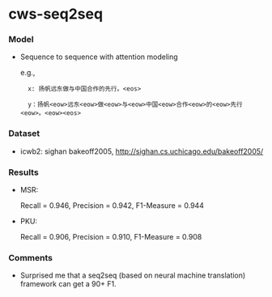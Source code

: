 # cws-seq2seq

### Model
- Sequence to sequence with attention modeling
  
  e.g., 
  
        x: 扬帆远东做与中国合作的先行。<eos>
        
        y：扬帆<eow>远东<eow>做<eow>与<eow>中国<eow>合作<eow>的<eow>先行<eow>。<eow><eos>

### Dataset
- icwb2: sighan bakeoff2005, http://sighan.cs.uchicago.edu/bakeoff2005/

### Results
- MSR: 

  Recall = 0.946, Precision =	0.942, F1-Measure =	0.944
  
- PKU:

  Recall = 0.906, Precision =	0.910, F1-Measure =	0.908

### Comments
- Surprised me that a seq2seq (based on neural machine translation) framework can get a 90+ F1. 
